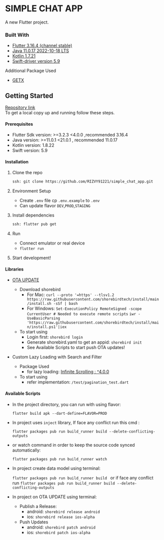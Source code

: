 # SIMPLE CHAT APP

A new Flutter project.

### Built With

-   [Flutter 3.16.4 (channel stable)](https://docs.flutter.dev/get-started/install)
-   [Java 11.0.17 2022-10-18 LTS](https://www.oracle.com/java/technologies/javase/jdk11-archive-downloads.html)
-   [Kotlin 1.7.21](https://www.oracle.com/java/technologies/javase/jdk11-archive-downloads.html)
-   [Swift-driver version 5.9](https://www.swift.org/download/)

Additional Package Used

- [GETX](https://pub.dev/packages/get)

## Getting Started

[Repository link](https://github.com/RIZVY91221/simple_chat_app.git)
<br>
To get a local copy up and running follow these steps.

#### Prerequisites

-   Flutter Sdk version: >=3.2.3 <4.0.0 ,recommended  3.16.4
-   Java version: >=11.0.1 <21.0.1 , recommended 11.0.17
-   Kotlin version: 1.8.22
-   Swift version: 5.9



#### Installation

1. Clone the repo
    ```sh
    ssh: git clone https://github.com/RIZVY91221/simple_chat_app.git
    ```
2. Environment Setup
    - Create `.env` file cp `.env.example` to `.env `
    - Can update flavor `DEV`,`PROD`,`STAGING`
   
3. Install dependencies
     ```sh
    ssh: flutter pub get
    ```
4. Run
    - Connect emulator or real device 
    - `flutter run`
   
5. Start development!

#### Libraries

* [OTA UPDATE](https://pub.dev/packages/shorebird_code_push)

    - Download shorebird
        - For Mac: ```curl --proto '=https' --tlsv1.2 https://raw.githubusercontent.com/shorebirdtech/install/main/install.sh -sSf | bash```
        - For Windows: ```Set-ExecutionPolicy RemoteSigned -scope CurrentUser # Needed to execute remote scripts``` ```iwr -UseBasicParsing 'https://raw.githubusercontent.com/shorebirdtech/install/main/install.ps1'|iex```
    - To start using
      - Login first: ```shorebird login```
      - Generate shorebird.yaml to get an appid: ```shorebird init```
      - See Available Scripts to start push OTA updates!
  

* Custom Lazy Loading with Search and Filter

    - Package Used
        - for lazy loading: [Infinite Scrolling : ^4.0.0](https://pub.dev/packages/infinite_scroll_pagination)
    - To start using
        - refer implementation: ```/test/pagination_test.dart```


#### Available Scripts
- In the project directory, you can run with using flavor:

    `flutter build apk --dart-define=FLAVOR=PROD`

- In project uses `inject` library, If face any conflict run this cmd :

    `flutter packages pub run build_runner build --delete-conflicting-outputs`

- or watch command in order to keep the source code synced automatically: 

     `flutter packages pub run build_runner watch`

- In project create data model using terminal: 

     `flutter packages pub run build_runner build ` or if face any conflict run `flutter packages pub run build_runner build --delete-conflicting-outputs`

- In project on OTA UPDATE using terminal:

    - Publish a Release:
        - android: `shorebird release android`
        - ios: `shorebird release ios-alpha`
    - Push Updates
        - android: `shorebird patch android`
        - ios: `shorebird patch ios-alpha`